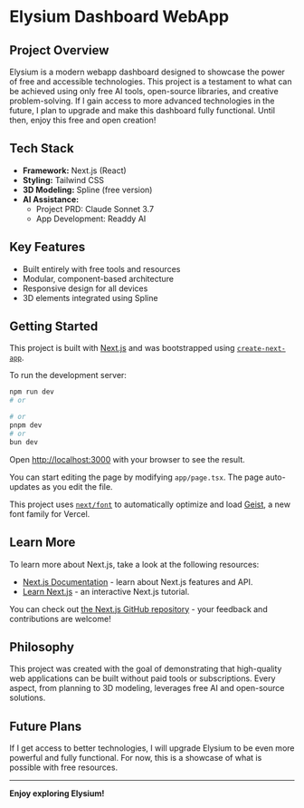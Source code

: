 # Elysium Dashboard WebApp

## Project Overview

Elysium is a modern webapp dashboard designed to showcase the power of free and accessible technologies. This project is a testament to what can be achieved using only free AI tools, open-source libraries, and creative problem-solving. If I gain access to more advanced technologies in the future, I plan to upgrade and make this dashboard fully functional. Until then, enjoy this free and open creation!

## Tech Stack

- **Framework:** Next.js (React)
- **Styling:** Tailwind CSS
- **3D Modeling:** Spline (free version)
- **AI Assistance:**
  - Project PRD: Claude Sonnet 3.7
  - App Development: Readdy AI

## Key Features

- Built entirely with free tools and resources
- Modular, component-based architecture
- Responsive design for all devices
- 3D elements integrated using Spline

## Getting Started

This project is built with [Next.js](https://nextjs.org) and was bootstrapped using [`create-next-app`](https://nextjs.org/docs/app/api-reference/cli/create-next-app).

To run the development server:

```bash
npm run dev
# or

# or
pnpm dev
# or
bun dev
```

Open [http://localhost:3000](http://localhost:3000) with your browser to see the result.

You can start editing the page by modifying `app/page.tsx`. The page auto-updates as you edit the file.

This project uses [`next/font`](https://nextjs.org/docs/app/building-your-application/optimizing/fonts) to automatically optimize and load [Geist](https://vercel.com/font), a new font family for Vercel.

## Learn More

To learn more about Next.js, take a look at the following resources:

- [Next.js Documentation](https://nextjs.org/docs) - learn about Next.js features and API.
- [Learn Next.js](https://nextjs.org/learn) - an interactive Next.js tutorial.

You can check out [the Next.js GitHub repository](https://github.com/vercel/next.js) - your feedback and contributions are welcome!

## Philosophy

This project was created with the goal of demonstrating that high-quality web applications can be built without paid tools or subscriptions. Every aspect, from planning to 3D modeling, leverages free AI and open-source solutions.

## Future Plans

If I get access to better technologies, I will upgrade Elysium to be even more powerful and fully functional. For now, this is a showcase of what is possible with free resources.

---

**Enjoy exploring Elysium!**
